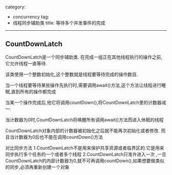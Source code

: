 category: 
- concurrency
tag:
- 线程同步辅助类
title: 等待多个并发事件的完成
---

## CountDownLatch
CountDownLatch是一个同步辅助类. 在完成一组正在其他线程执行的操作之前,它允许线程一直等待.

该类使用一个整数初始化,这个整数就是线程要等待完成的操作数目.

当一个线程要等待某些操作先执行时,需要调用await()方法,这个方法让线程进行睡眠,直到所有的操作都完成

当某一个操作完成后,他它将调用countDown(),将CountDownLatch里的计数器减一.

当计数器为0时,CountDownLatch将唤醒所有调用await()方法而进入休眠的线程

CountDownLatch对象内部的计数器被初始化之后就不能再次初始化或者修改. 而且当计数器为0后也不能在调用countDown()方法

对比同步方法 1.CountDownLatch不是用来保护共享资源或者临界区的.它是用来同步执行多个任务的一个或者多个线程
2.CountDownLatch只准许进入一次
,一旦CountDownLatch的内部计数器为0,就不可再调用countDown(),如果想要做类似的同步,必须再重新创建一个对象